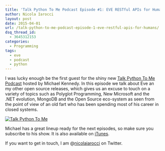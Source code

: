 ```yaml
---
title: 'Talk Python To Me Podcast Episode #1: EVE RESTful APIs for Humans'
author: Nicola Iarocci
layout: post
date: 2015-04-01
url: /talk-python-to-me-podcast-episode-1-eve-restful-apis-for-humans/
dsq_thread_id:
  - 3645312153
categories:
  - Programming
tags:
  - eve
  - podcast
  - python
---
```

I was lucky enough be the first guest for the shiny new [Talk Python To Me Podcast][1] hosted by Michael Kennedy. In this episode we talk about Eve an my other open source releases, which gives us an excuse to touch on a variety of topics such as Polyglot Programming, New Microsoft and the .NET evolution, MongoDB and the Open Source eco-system as seen from the point of view of an old fart who has been spending most of his career in closed systems.

[![Talk Python To Me](/images/Screen-Shot-2015-04-01-at-10.16.08.png)][2]

Michael has a great lineup ready for the next episodes, so make sure you subscribe to his show. It is also available on [iTunes][3].

If you want to get in touch, I am @[nicolaiarocci][4] on Twitter.

 [1]: http://www.talkpythontome.com
 [2]: http://www.talkpythontome.com/episodes/show/1/eve-restful-apis-for-humans
 [3]: https://itunes.apple.com/us/podcast/talk-python-to-me-python-conversations/id979020229
 [4]: http://twitter.com/nicolaiarocci
